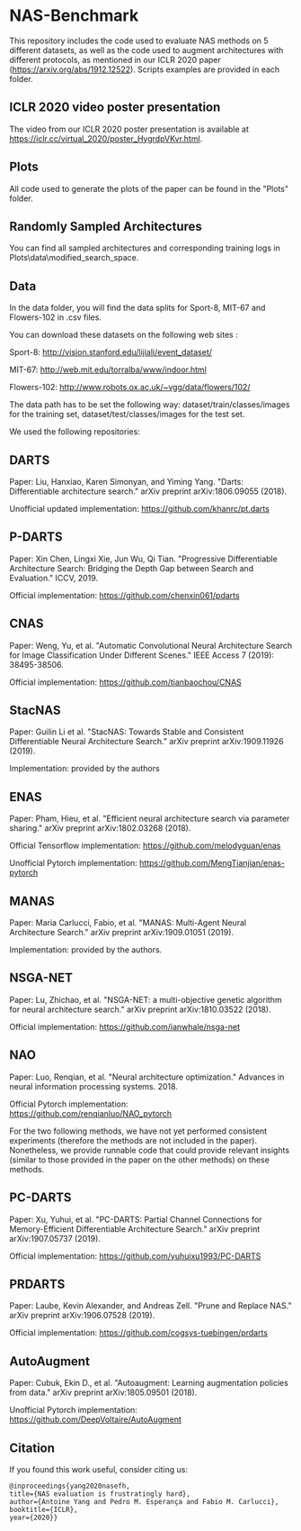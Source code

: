# NAS-Benchmark

This repository includes the code used to evaluate NAS methods on 5 different datasets, as well as the code used to augment architectures with different protocols, as mentioned in our ICLR 2020 paper (https://arxiv.org/abs/1912.12522). Scripts examples are provided in each folder.

## ICLR 2020 video poster presentation
The video from our ICLR 2020 poster presentation is available at https://iclr.cc/virtual_2020/poster_HygrdpVKvr.html.

## Plots
All code used to generate the plots of the paper can be found in the "Plots" folder.

## Randomly Sampled Architectures
You can find all sampled architectures and corresponding training logs in Plots\data\modified_search_space.

## Data

In the data folder, you will find the data splits for Sport-8, MIT-67 and Flowers-102 in .csv files.

You can download these datasets on the following web sites :

Sport-8: http://vision.stanford.edu/lijiali/event_dataset/

MIT-67: http://web.mit.edu/torralba/www/indoor.html

Flowers-102: http://www.robots.ox.ac.uk/~vgg/data/flowers/102/

The data path has to be set the following way: dataset/train/classes/images for the training set, dataset/test/classes/images for the test set.

We used the following repositories:

## DARTS
Paper: Liu, Hanxiao, Karen Simonyan, and Yiming Yang. "Darts: Differentiable architecture search." arXiv preprint arXiv:1806.09055 (2018). 

Unofficial updated implementation: https://github.com/khanrc/pt.darts

## P-DARTS
Paper: Xin Chen, Lingxi Xie, Jun Wu, Qi Tian. "Progressive Differentiable Architecture Search: Bridging the Depth Gap between Search and Evaluation." ICCV, 2019.

Official implementation: https://github.com/chenxin061/pdarts

## CNAS
Paper: Weng, Yu, et al. "Automatic Convolutional Neural Architecture Search for Image Classification Under Different Scenes." IEEE Access 7 (2019): 38495-38506.

Official implementation: https://github.com/tianbaochou/CNAS

## StacNAS
Paper: Guilin Li et al. "StacNAS: Towards Stable and Consistent Differentiable Neural Architecture Search." 	arXiv preprint  arXiv:1909.11926 (2019).

Implementation: provided by the authors

## ENAS
Paper: Pham, Hieu, et al. "Efficient neural architecture search via parameter sharing." arXiv preprint arXiv:1802.03268 (2018).

Official Tensorflow implementation: https://github.com/melodyguan/enas

Unofficial Pytorch implementation: https://github.com/MengTianjian/enas-pytorch

## MANAS 
Paper: Maria Carlucci, Fabio, et al. "MANAS: Multi-Agent Neural Architecture Search." arXiv preprint arXiv:1909.01051 (2019).

Implementation: provided by the authors. 

## NSGA-NET
Paper: Lu, Zhichao, et al. "NSGA-NET: a multi-objective genetic algorithm for neural architecture search." arXiv preprint arXiv:1810.03522 (2018).

Official implementation: https://github.com/ianwhale/nsga-net

## NAO 
Paper: Luo, Renqian, et al. "Neural architecture optimization." Advances in neural information processing systems. 2018.

Official Pytorch implementation: https://github.com/renqianluo/NAO_pytorch


For the two following methods, we have not yet performed consistent experiments (therefore the methods are not included in the paper). Nonetheless, we provide runnable code that could provide relevant insights (similar to those provided in the paper on the other methods) on these methods.

## PC-DARTS 
Paper: Xu, Yuhui, et al. "PC-DARTS: Partial Channel Connections for Memory-Efficient Differentiable Architecture Search." arXiv preprint arXiv:1907.05737 (2019).

Official implementation: https://github.com/yuhuixu1993/PC-DARTS

## PRDARTS
Paper: Laube, Kevin Alexander, and Andreas Zell. "Prune and Replace NAS." arXiv preprint arXiv:1906.07528 (2019).

Official implementation: https://github.com/cogsys-tuebingen/prdarts

## AutoAugment
Paper: Cubuk, Ekin D., et al. "Autoaugment: Learning augmentation policies from data." arXiv preprint arXiv:1805.09501 (2018).

Unofficial Pytorch implementation: https://github.com/DeepVoltaire/AutoAugment

## Citation

If you found this work useful, consider citing us:

```
@inproceedings{yang2020nasefh,
title={NAS evaluation is frustratingly hard},
author={Antoine Yang and Pedro M. Esperança and Fabio M. Carlucci},
booktitle={ICLR},
year={2020}}
```
